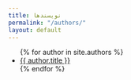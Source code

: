 ```yaml
---
title: نویسندها
permalink: "/authors/"
layout: default
---
```


<ul>
  {% for author in site.authors %}
    <li><a href="{{ author.url }}">{{ author.title }}</a></li>
  {% endfor %}
</ul>
